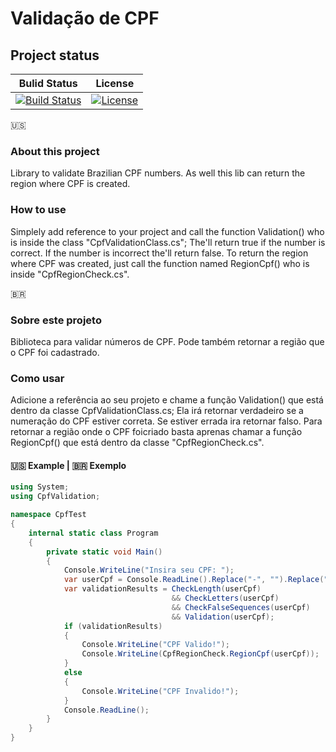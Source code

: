 Validação de CPF
================

## Project status
Bulid Status|License|
------------|-------|
[![Build Status](https://travis-ci.org/luca16s/Validacao-de-CPF.svg?branch=master)](https://travis-ci.org/luca16s/Validacao-de-CPF) | [![License](https://img.shields.io/badge/LICENSE-MIT-orange.svg)]() |

:us:
### About this project
Library to validate Brazilian CPF numbers.
As well this lib can return the region where CPF is created.

### How to use
Simplely add reference to your project and call the function Validation() who is inside the class "CpfValidationClass.cs";
The'll return true if the number is correct. If the number is incorrect the'll return false.
To return the region where CPF was created, just call the function named RegionCpf() who is inside "CpfRegionCheck.cs".

<span>&#x1f1e7;&#x1f1f7;</span>
### Sobre este projeto
Biblioteca para validar números de CPF.
Pode também retornar a região que o CPF foi cadastrado.

### Como usar
Adicione a referência ao seu projeto e chame a função Validation() que está dentro da classe CpfValidationClass.cs;
Ela irá retornar verdadeiro se a numeração do CPF estiver correta. Se estiver errada ira retornar falso.
Para retornar a região onde o CPF foicriado basta aprenas chamar a função RegionCpf() que está dentro da classe "CpfRegionCheck.cs".

#### :us: Example | <span>&#x1f1e7;&#x1f1f7;</span> Exemplo

```csharp
using System;
using CpfValidation;

namespace CpfTest
{
    internal static class Program
    {
        private static void Main()
        {
            Console.WriteLine("Insira seu CPF: ");
            var userCpf = Console.ReadLine().Replace("-", "").Replace(".", "");
            var validationResults = CheckLength(userCpf)
                                    && CheckLetters(userCpf)
                                    && CheckFalseSequences(userCpf)
                                    && Validation(userCpf);
            if (validationResults)
            {
                Console.WriteLine("CPF Valido!");
                Console.WriteLine(CpfRegionCheck.RegionCpf(userCpf));
            }
            else
            {
                Console.WriteLine("CPF Invalido!");
            }
            Console.ReadLine();
        }
    }
}
```
